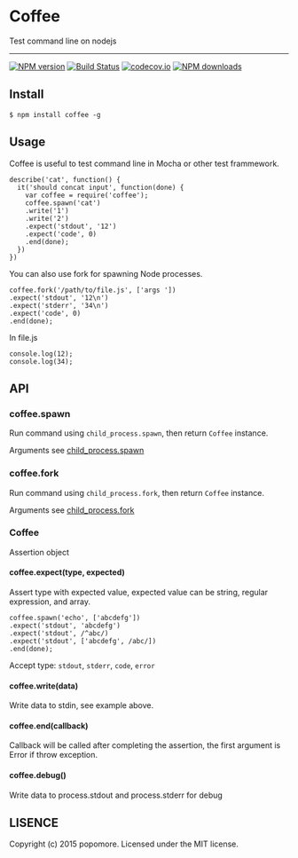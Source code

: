 # Coffee

Test command line on nodejs

---

[![NPM version](https://img.shields.io/npm/v/coffee.svg?style=flat)](https://npmjs.org/package/coffee)
[![Build Status](https://img.shields.io/travis/popomore/coffee.svg?style=flat)](https://travis-ci.org/popomore/coffee)
[![codecov.io](https://img.shields.io/codecov/c/github/popomore/coffee.svg?style=flat)](http://codecov.io/github/popomore/coffee?branch=master)
[![NPM downloads](http://img.shields.io/npm/dm/coffee.svg?style=flat)](https://npmjs.org/package/coffee)

## Install

```
$ npm install coffee -g
```

## Usage

Coffee is useful to test command line in Mocha or other test frammework.

```
describe('cat', function() {
  it('should concat input', function(done) {
    var coffee = require('coffee');
    coffee.spawn('cat')
    .write('1')
    .write('2')
    .expect('stdout', '12')
    .expect('code', 0)
    .end(done);
  })
})
```

You can also use fork for spawning Node processes.

```
coffee.fork('/path/to/file.js', ['args '])
.expect('stdout', '12\n')
.expect('stderr', '34\n')
.expect('code', 0)
.end(done);
```

In file.js

```
console.log(12);
console.log(34);
```

## API

### coffee.spawn

Run command using `child_process.spawn`, then return `Coffee` instance.

Arguments see [child_process.spawn](http://nodejs.org/api/child_process.html#child_process_child_process_spawn_command_args_options)

### coffee.fork

Run command using `child_process.fork`, then return `Coffee` instance.

Arguments see [child_process.fork](http://nodejs.org/api/child_process.html#child_process_child_process_fork_modulepath_args_options)

### Coffee

Assertion object

#### coffee.expect(type, expected)

Assert type with expected value, expected value can be string, regular expression, and array. 

```
coffee.spawn('echo', ['abcdefg'])
.expect('stdout', 'abcdefg')
.expect('stdout', /^abc/)
.expect('stdout', ['abcdefg', /abc/])
.end(done);
```

Accept type: `stdout`, `stderr`, `code`, `error`

#### coffee.write(data)

Write data to stdin, see example above.

#### coffee.end(callback)

Callback will be called after completing the assertion, the first argument is Error if throw exception. 

#### coffee.debug()

Write data to process.stdout and process.stderr for debug

## LISENCE

Copyright (c) 2015 popomore. Licensed under the MIT license.
